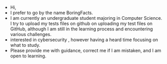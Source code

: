 -  Hi,
-  I prefer to go by the name BoringFacts. 
-  I am currently an undergraduate student majoring in Computer Science. I try to upload my tests files on github on uploading my test files on GitHub, although I am still in the learning process and encountering various challenges.
-  interested in cybersecurity , however having a heard time focusing on what to study.
-  Please provide me with guidance, correct me if I am mistaken, and I am open to learning.
   
<!---
MMVIIXXIV/MMVIIXXIV is a ✨ special ✨ repository because its `README.md` (this file) appears on your GitHub profile.
You can click the Preview link to take a look at your changes.
--->
